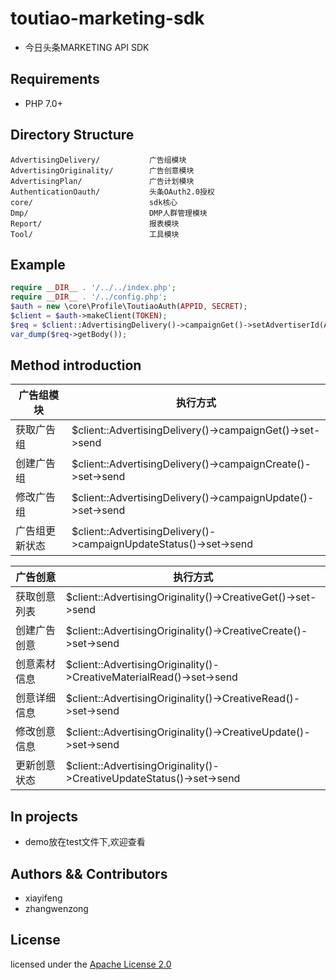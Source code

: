# toutiao-marketing-sdk
- 今日头条MARKETING API SDK
## Requirements

- PHP 7.0+

## Directory Structure
```
AdvertisingDelivery/           广告组模块
AdvertisingOriginality/        广告创意模块
AdvertisingPlan/               广告计划模块
AuthenticationOauth/           头条OAuth2.0授权
core/                          sdk核心
Dmp/                           DMP人群管理模块
Report/                        报表模块
Tool/                          工具模块
```

## Example

```php
require __DIR__ . '/../../index.php';
require __DIR__ . '/../config.php';
$auth = new \core\Profile\ToutiaoAuth(APPID, SECRET);
$client = $auth->makeClient(TOKEN);
$req = $client::AdvertisingDelivery()->campaignGet()->setAdvertiserId(ADVERTISER_ID)->send();
var_dump($req->getBody());
```

## Method introduction

广告组模块       |执行方式
  ------------- | -------------
 获取广告组       |$client::AdvertisingDelivery()->campaignGet()->set->send| 
 创建广告组       |$client::AdvertisingDelivery()->campaignCreate()->set->send | 
 修改广告组       | $client::AdvertisingDelivery()->campaignUpdate()->set->send | 
 广告组更新状态   | $client::AdvertisingDelivery()->campaignUpdateStatus()->set->send | 

广告创意|执行方式 
 ------------- | -------------
 获取创意列表| $client::AdvertisingOriginality()->CreativeGet()->set->send| 
 创建广告创意|$client::AdvertisingOriginality()->CreativeCreate()->set->send | 
 创意素材信息| $client::AdvertisingOriginality()->CreativeMaterialRead()->set->send | 
 创意详细信息| $client::AdvertisingOriginality()->CreativeRead()->set->send | 
 修改创意信息| $client::AdvertisingOriginality()->CreativeUpdate()->set->send | 
 更新创意状态| $client::AdvertisingOriginality()->CreativeUpdateStatus()->set->send | 




## In projects

- demo放在test文件下,欢迎查看

## Authors && Contributors

- xiayifeng
- zhangwenzong

## License

licensed under the [Apache License 2.0](https://www.apache.org/licenses/LICENSE-2.0.html)